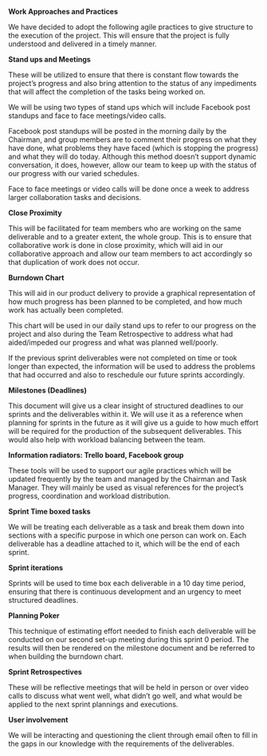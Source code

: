 **Work Approaches and Practices**

We have decided to adopt the following agile practices to give structure to the execution of the project. This will ensure that the project is fully understood and delivered in a timely manner.

**Stand ups and Meetings**

These will be utilized to ensure that there is constant flow towards the project’s progress and also bring attention to the status of any impediments that will affect the completion of the tasks being worked on.

We will be using two types of stand ups which will include Facebook post standups and face to face meetings/video calls.

Facebook post standups will be posted in the morning daily by the Chairman, and group members are to comment their progress on what they have done, what problems they have faced (which is stopping the progress) and what they will do today. Although this method doesn’t support dynamic conversation, it does, however, allow our team to keep up with the status of our progress with our varied schedules.

Face to face meetings or video calls will be done once a week to address larger collaboration tasks and decisions.

**Close Proximity**

This will be facilitated for team members who are working on the same deliverable and to a greater extent, the whole group. This is to ensure that collaborative work is done in close proximity, which will aid in our collaborative approach and allow our team members to act accordingly so that duplication of work does not occur.

**Burndown Chart**

This will aid in our product delivery to provide a graphical representation of how much progress has been planned to be completed, and how much work has actually been completed.

This chart will be used in our daily stand ups to refer to our progress on the project and also during the Team Retrospective to address what had aided/impeded our progress and what was planned well/poorly.

If the previous sprint deliverables were not completed on time or took longer than expected, the information will be used to address the problems that had occurred and also to reschedule our future sprints accordingly.

**Milestones (Deadlines)**

This document will give us a clear insight of structured deadlines to our sprints and the deliverables within it. We will use it as a reference when planning for sprints in the future as it will give us a guide to how much effort will be required for the production of the subsequent deliverables. This would also help with workload balancing between the team.

**Information radiators: Trello board, Facebook group**

These tools will be used to support our agile practices which will be updated frequently by the team and managed by the Chairman and Task Manager. They will mainly be used as visual references for the project’s progress, coordination and workload distribution.

**Sprint Time boxed tasks**

We will be treating each deliverable as a task and break them down into sections with a specific purpose in which one person can work on. Each deliverable has a deadline attached to it, which will be the end of each sprint.

**Sprint iterations**

Sprints will be used to time box each deliverable in a 10 day time period, ensuring that there is continuous development and an urgency to meet structured deadlines.

**Planning Poker**

This technique of estimating effort needed to finish each deliverable will be conducted on our second set-up meeting during this sprint 0 period. The results will then be rendered on the milestone document and be referred to when building the burndown chart.

**Sprint Retrospectives**

These will be reflective meetings that will be held in person or over video calls to discuss what went well, what didn’t go well, and what would be applied to the next sprint plannings and executions.

**User involvement**

We will be interacting and questioning the client through email often to fill in the gaps in our knowledge with the requirements of the deliverables.

